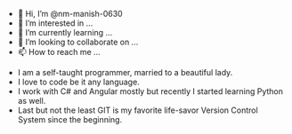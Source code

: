 - 👋 Hi, I’m @nm-manish-0630
- 👀 I’m interested in ...
- 🌱 I’m currently learning ...
- 💞️ I’m looking to collaborate on ...
- 📫 How to reach me ...

<!---
nm-manish-0630/nm-manish-0630 is a ✨ special ✨ repository because its `README.md` (this file) appears on your GitHub profile.
You can click the Preview link to take a look at your changes.
--->
- I am a self-taught programmer, married to a beautiful lady.
- I love to code be it any language.
- I work with C# and Angular mostly but recently I started learning Python as well.
- Last but not the least GIT is my favorite life-savor Version Control System since the beginning.
